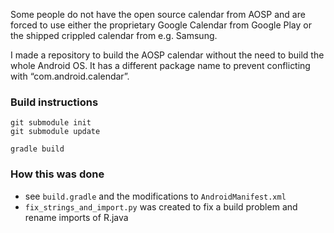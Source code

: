 Some people do not have the open source calendar from AOSP and are forced to use either the proprietary Google Calendar from Google Play or the shipped crippled calendar from e.g. Samsung.

I made a repository to build the AOSP calendar without the need to build the whole Android OS.
It has a different package name to prevent conflicting with “com.android.calendar”.

### Build instructions
```
git submodule init
git submodule update

gradle build
```

### How this was done
- see ``build.gradle`` and the modifications to ``AndroidManifest.xml``
- ``fix_strings_and_import.py`` was created to fix a build problem and rename imports of R.java